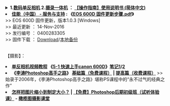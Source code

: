 <details>
    <summary>
    <b>1.<a href="https://github.com/RelianceHK/RelianceHK.github.io/tree/master/bak/%E4%BD%B3%E8%83%BD(Canon)EOS%20600D%20%E5%8D%95%E5%8F%8D%E7%9B%B8%E6%9C%BA/" title="佳能(Canon)EOS 600D 单反相机">数码单反相机</a> 
        2.<a href="https://github.com/RelianceHK/RelianceHK.github.io/tree/master/bak/索尼(Sony)存储卡摄录一体机/" title="佳能(Canon)EOS 600D 单反相机">摄录一体机</a>
        ： <a href="">【操作指南】使用说明书 (简体中文) </a></b>
     </summary> 
       &nbsp; &nbsp; &nbsp;
   <table> 
       <tr> 
         <td><a href="http://detail.zol.com.cn/digital_camera/index231069.shtml" title="【佳能600D 单机】报价_参数_图片_论坛_(Canon)佳能 EOS 600D,EOS600D,600D单机,EOS 600D单机报价-ZOL中关村在线"><img src="https://2f.zol-img.com.cn/product/59/601/ceWwmmD0aew6w.jpg" height="250" width="350" /></a>
        </td>        
         <td>            
           <li> 【<a href="http://www.canon.com.cn/Public/search/#/search?query=EOS%20600D" title="佳能 EOS 600D - 搜索结果 | 佳能(中国)">官网</a>】<a href="https://reliancehk.github.io/bak/佳能(Canon)EOS%20600D%20单反相机/佳能%20EOS%20600D(快速参考指南).pdf" title="佳能 EOS 600D(快速参考指南).pdf"><b>佳能 EOS 600D</b>(快速参考指南).pdf</a></li><br>
           <li><a href="https://www.canon.com.cn/supports/download/simsdetail/0300478601.html" title="EOS 600D 使用说明书 | 佳能（中国） - 服务与支持">佳能</a>(<a href="https://gdlp01.c-wss.com/gds/6/0300004786/04/eos600d-im3-zh.pdf" title="【PDF：eos600d-im3-zh.pdf】EOS 600D 使用说明书 | 佳能（中国） - 服务与支持">Canon</a>)<a href="https://reliancehk.github.io/bak/佳能(Canon)EOS%20600D%20单反相机/佳能(Canon)EOS%20600D%20说明书(简体中文).pdf" title="佳能(Canon)EOS 600D 说明书(简体中文).pdf">EOS 600D 说明书(简体中文).pdf</a></li><br>
           <li><a href="https://reliancehk.github.io/bak/佳能(Canon)EOS%20600D%20单反相机/佳能(Canon)EOS%20600D%20的九大核心技巧.pdf" title="佳能(Canon)EOS 600D 的九大核心技巧.pdf">佳能(Canon)EOS 600D 的九大核心技巧.pdf</a></li><br>
           <li>【其它】<b><a href="https://zh.wikipedia.org/wiki/佳能_EOS_5D_Mark_II" title="【2008年上市，现已停产】全片幅机型:佳能(Canon) EOS 5D Mark II (常被称为“无敌兔”,发布于2008年9月17日) - 维基百科，自由的百科全书">无敌兔</a>升级版 : <a href="http://detail.zol.com.cn/digital_camera/index239857.shtml" title="【2012年3月2日发布】【佳能 5D Mark III 最新报价】报价_参数_图片_论坛_(Canon)佳能 EOS 5D Mark III,5D3,5D Mark3报价-ZOL中关村在线">佳能(Canon) 5D Mark III</a></b></li><br>   
         </td>
      </tr> 
      <tr> 
             <td><a href="#" title=""><img src="https://img14.360buyimg.com/n1/s450x450_jfs/t21514/262/2377037133/157605/de4f2907/5b558a05Nf5c4e92a.jpg"height="250" width="350"" /></a></td>
             <td>
              <li><a href="https://reliancehk.github.io/bak/索尼(Sony)存储卡摄录一体机/存储卡摄录一体机（操作指南）.pdf" title="Sony 存储卡摄录一体机（操作指南）">Sony 存储卡摄录一体机（操作指南）</a></li><br>
              <li><a href="https://pro.sony/s3/2020/02/13104508/5011799612_CS.pdf" title="【官网】Sony 存储卡摄录一体机 PXW-Z750 使用说明书">【其它型号】Sony 存储卡摄录一体机 PXW-Z750 使用说明书</a></li></td>
      </tr> 
    </table> 
</details>

<li><b><a href="https://www.canon.com.cn/supports/download/simsdetail/0400283305.html" title="">佳能（中国） - 服务与支持</a> : 《<a href="https://reliancehk.github.io/bak/佳能(Canon)EOS%20600D%20单反相机/EOS%20600D%20固件更新，版本v1.0.3-t3i-600d-x5-win/600d_t3i_x5-firmwareupdate-zh.pdf" title="">EOS 600D 固件更新步骤.pdf</a>》</b></li>
>> EOS 600D 固件更新，版本1.0.3 [Windows] <br>
>> 最近更新 ： 14-Nov-2016 <br>
>> 发行编号 ： 0400283305 <br>
>> 固件下载 ： <a href="https://gdlp01.c-wss.com/gds/3/0400002833/01/v103-t3i-600d-x5-win.zipp">Download</a>/<a href="https://github.com/RelianceHK/RelianceHK.github.io/raw/master/bak/%E4%BD%B3%E8%83%BD(Canon)EOS%20600D%20%E5%8D%95%E5%8F%8D%E7%9B%B8%E6%9C%BA/EOS%20600D%20%E5%9B%BA%E4%BB%B6%E6%9B%B4%E6%96%B0%EF%BC%8C%E7%89%88%E6%9C%ACv1.0.3-t3i-600d-x5-win/EOS%20600D%20%E5%9B%BA%E4%BB%B6%E6%9B%B4%E6%96%B0%EF%BC%8C%E7%89%88%E6%9C%ACv1.0.3-t3i-600d-x5-win.zip">本地备份</a><br><br>

【摄影】：<br>

 <li><b><a href="https://www.51zxw.net/list.aspx?cid=569" title="单反相机视频教程-我要自学网">单反相机视频教程</a> 《<a href="https://www.51zxw.net/Show.aspx?cid=569&id=52127" title="单反相机视频教程-我要自学网">5-1 快速上手canon 600D</a>》<a href="https://emacsist.github.io/2015/10/27/%E5%8D%95%E5%8F%8D%E5%AD%A6%E4%B9%A0/" title="单反学习 - emacsist">笔记1</a>/<a href="https://sunblognuke.github.io/2015/11/27/Photography-Learning/" title="摄影学习备忘 | Baldwin's Blog">2</a></b></li> 

<li><b>《<a href="https://www.liangzhishu.com/course/9" title="（免费课程）李涛Photoshop高手之路基础篇 - 北京良知塾数字科技有限公司">李涛Photoshop高手之路</a>》
    <a href="https://www.liangzhishu.com/course/9" title="（免费课程）李涛Photoshop高手之路基础篇 - 北京良知塾数字科技有限公司">基础篇（免费课程）</a> | 
    <a href="https://www.liangzhishu.com/course/10" title="（收费课程）李涛Photoshop高手之路提高篇 - 北京良知塾数字科技有限公司">提高篇（收费课程）</a>
    </b> >> 始录于2006年，《李涛Photoshop高手之路》堪称PS课程中的“永不过气的经典之作”  </li>
    
<li><b><a href="http://www.ganlantu.com/course/186" title="">怎样把图片缩小到制定大小？</a> | <a href="http://www.ganlantu.com/course/703">【免费】Photoshop后期初级班（试听体验课）</a>  - <a href="http://www.ganlantu.com/course/explore/mianfei" title="免费课程 | 橄榄图摄影课堂">橄榄图摄影课堂</a></b></li>

